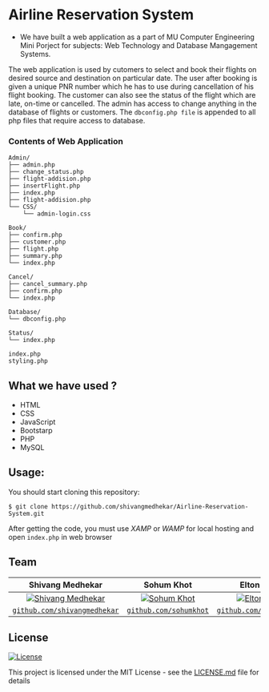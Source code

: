 # Airline Reservation System

- We have built a web application as a part of MU Computer Engineering Mini Porject for subjects: Web Technology and Database Mangagement Systems.

The web application is used by cutomers to select and book their flights on desired source and destination on particular date. The user after booking is given a unique PNR number which he has to use during cancellation of his flight booking. The customer can also see the status of the flight which are late, on-time or cancelled.
The admin has access to change anything in the database of flights or customers. 
The `dbconfig.php file` is appended to all php files that require access to database.


### Contents of Web Application
```
Admin/
├── admin.php
├── change_status.php
├── flight-addision.php
├── insertFlight.php
├── index.php
├── flight-addision.php
└── CSS/
    └── admin-login.css
    
Book/
├── confirm.php
├── customer.php
├── flight.php
├── summary.php
└── index.php

Cancel/
├── cancel_summary.php
├── confirm.php
└── index.php

Database/
└── dbconfig.php

Status/
└── index.php

index.php
styling.php

```

## What we have used ?
- HTML
- CSS
- JavaScript
- Bootstarp
- PHP
- MySQL

## Usage:

You should start cloning this repository:

    $ git clone https://github.com/shivangmedhekar/Airline-Reservation-System.git

After getting the code, you must use *XAMP* or *WAMP* for local hosting and open `index.php` in web browser


## Team
|  **Shivang Medhekar** | **Sohum Khot** |  **Elton Lemos** |
| :---: |:---:|:---:|
| [![Shivang Medhekar](https://avatars2.githubusercontent.com/u/69140290?s=200&u=5df35a82b6d2b6b7b876dfdc22d451c92d30a5c6&v=4)](https://github.com/shivangmedhekar)    | [![Sohum Khot](https://avatars0.githubusercontent.com/u/49232257?s=200&u=909a1b15cee566203a07ef8859148b6c508029d2&v=4)](https://github.com/sohumkhot) | [![Elton Lemos](https://media-exp1.licdn.com/dms/image/C5103AQFG2Cinmyjfbg/profile-displayphoto-shrink_200_200/0?e=1597276800&v=beta&t=RY6KFxrNbAhQeA-dB47A51HoFXjyEj7v1UHYnmAOPo4)](https://github.com/icefrostpeng) |
| <a href="https://github.com/shivangmedhekar" target="_blank">`github.com/shivangmedhekar`</a> | <a href="https://github.com/sohumkhot" target="_blank">`github.com/sohumkhot`</a> | <a href="https://github.com/icefrostpeng" target="_blank">`github.com/icefrostpeng`</a> | 

## License

[![License](http://img.shields.io/:license-mit-blue.svg?style=flat-square)](http://badges.mit-license.org)

This project is licensed under the MIT License - see the [LICENSE.md](LICENSE.md) file for details
